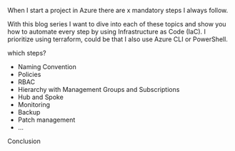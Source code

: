 When I start a project in Azure there are x mandatory steps I always follow. 

With this blog series I want to dive into each of these topics and show you how to automate every step by using Infrastructure as Code (IaC). I prioritize using terraform, could be that I also use Azure CLI or PowerShell. 

which steps?

- Naming Convention
- Policies
- RBAC
- Hierarchy with Management Groups and Subscriptions 
- Hub and Spoke
- Monitoring 
- Backup 
- Patch management
- ...

Conclusion 
